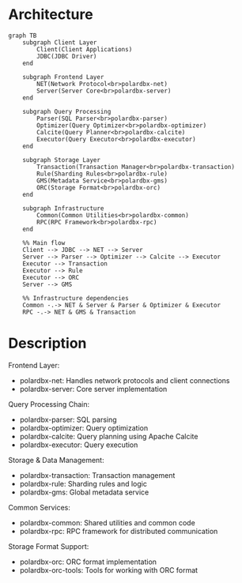 # Architecture

```mermaid
graph TB
    subgraph Client Layer
        Client(Client Applications)
        JDBC(JDBC Driver)
    end
    
    subgraph Frontend Layer
        NET(Network Protocol<br>polardbx-net)
        Server(Server Core<br>polardbx-server)
    end
    
    subgraph Query Processing
        Parser(SQL Parser<br>polardbx-parser)
        Optimizer(Query Optimizer<br>polardbx-optimizer)
        Calcite(Query Planner<br>polardbx-calcite)
        Executor(Query Executor<br>polardbx-executor)
    end
    
    subgraph Storage Layer
        Transaction(Transaction Manager<br>polardbx-transaction)
        Rule(Sharding Rules<br>polardbx-rule)
        GMS(Metadata Service<br>polardbx-gms)
        ORC(Storage Format<br>polardbx-orc)
    end
    
    subgraph Infrastructure
        Common(Common Utilities<br>polardbx-common)
        RPC(RPC Framework<br>polardbx-rpc)
    end
    
    %% Main flow
    Client --> JDBC --> NET --> Server
    Server --> Parser --> Optimizer --> Calcite --> Executor
    Executor --> Transaction
    Executor --> Rule
    Executor --> ORC
    Server --> GMS
    
    %% Infrastructure dependencies
    Common -.-> NET & Server & Parser & Optimizer & Executor
    RPC -.-> NET & GMS & Transaction
```

# Description

Frontend Layer:

- polardbx-net: Handles network protocols and client connections
- polardbx-server: Core server implementation

Query Processing Chain:

- polardbx-parser: SQL parsing
- polardbx-optimizer: Query optimization
- polardbx-calcite: Query planning using Apache Calcite
- polardbx-executor: Query execution

Storage & Data Management:

- polardbx-transaction: Transaction management
- polardbx-rule: Sharding rules and logic
- polardbx-gms: Global metadata service

Common Services:

- polardbx-common: Shared utilities and common code
- polardbx-rpc: RPC framework for distributed communication

Storage Format Support:

- polardbx-orc: ORC format implementation
- polardbx-orc-tools: Tools for working with ORC format